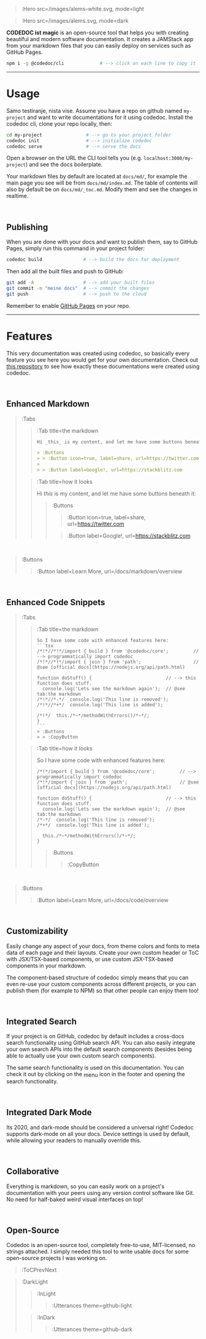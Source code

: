 
> :Hero src=/images/alems-white.svg,
>       mode=light

> :Hero src=/images/alems.svg,
>       mode=dark



**CODEDOC ist magic** is an open-source tool that helps you with creating beautiful and modern software documentation.
It creates a JAMStack app from your markdown files that you can easily deploy on services such as GitHub Pages.

```bash
npm i -g @codedoc/cli             # --> click on each line to copy it
```

---

# Usage

Samo testiranje, nista vise.
Assume you have a repo on github named `my-project` and want to write documentations for it
using codedoc. Install the codedoc cli, clone your repo locally, then:

```bash
cd my-project                # --> go to your project folder
codedoc init                 # --> initialize codedoc
codedoc serve                # --> serve the docs
```

Open a browser on the URL the CLI tool tells you (e.g. `localhost:3000/my-project`) and
see the docs boilerplate.

Your markdown files by default are located at `docs/md/`, for example the main page you see
will be from `docs/md/index.md`. The table of contents will also by default be on `docs/md/_toc.md`.
Modify them and see the changes in realtime.

<br>

## Publishing

When you are done with your docs and want to publish them, say to GitHub Pages, simply
run this command in your project folder:

```bash
codedoc build               # --> build the docs for deployment
```

Then add all the built files and push to GitHub:

```bash
git add -A                  # --> add your built files
git commit -m "meine docs"  # --> commit the changes
git push                    # --> push to the cloud
```

Remember to enable [GitHub Pages](https://pages.github.com) on your repo.

---

# Features

This very documentation was created using codedoc, so basically every feature you see here you would
get for your own documentation. Check out [this repository](https://github.com/CONNECT-platform/codedoc-docs)
to see how exactly these documentations were created using codedoc.

<br>

## Enhanced Markdown

> :Tabs
> > :Tab title=the markdown
> >
> > ```md
> > Hi _this_ is my content, and let me have some buttons beneath it:
> >
> > > :Buttons                                                          <!--> this is how you use custom components -->
> > > > :Button icon=true, label=share, url=https://twitter.com         <!--> this `Button` component is a child of the `Buttons` component -->
> > >
> > > > :Button label=Google!, url=https://stackblitz.com               <!--> this other `Button` is also part of the parent `Buttons` component -->
> > ```
>
> > :Tab title=how it looks
> >
> > 
> > Hi _this_ is my content, and let me have some buttons beneath it:
> >
> > > :Buttons
> > > > :Button icon=true, label=share, url=https://twitter.com
> > >
> > > > :Button label=Google!, url=https://stackblitz.com

<br>

> :Buttons
> > :Button label=Learn More, url=/docs/markdown/overview

<br>

## Enhanced Code Snippets

> :Tabs
> > :Tab title=the markdown
> >
> > ````
> > So I have some code with enhanced features here:
> > ```tsx
> > /*!*//*!*/import { build } from '@codedoc/core';         // --> programmatically import codedoc
> > /*!*//*!*/import { join } from 'path';                   // @see [official docs](https://nodejs.org/api/path.html)
> >
> > function doStuff() {                           // --> this function does stuff.
> >   console.log('Lets see the markdown again');  // @see tab:the markdown
> > /*!*//*-*/  console.log('This line is removed');
> > /*!*//*+*/  console.log('This line is added');
> >
> > /*!*/  this./*~*/methodWithErrors()/*~*/;
> > }
> > ```
> > > :Buttons
> > > > :CopyButton
> > ````
>
> > :Tab title=how it looks
> >
> > So I have some code with enhanced features here:
> > ```tsx
> > /*!*/import { build } from '@codedoc/core';         // --> programmatically import codedoc
> > /*!*/import { join } from 'path';                   // @see [official docs](https://nodejs.org/api/path.html)
> >
> > function doStuff() {                           // --> this function does stuff.
> >   console.log('Lets see the markdown again');  // @see tab:the markdown
> > /*-*/  console.log('This line is removed');
> > /*+*/  console.log('This line is added');
> >
> >   this./*~*/methodWithErrors()/*~*/;
> > }
> > ```
> > > :Buttons
> > > > :CopyButton

<br>

> :Buttons
> > :Button label=Learn More, url=/docs/code/overview

<br>

## Customizability

Easily change any aspect of your docs, from theme colors and fonts
to meta data of each page and their layouts. Create your own custom
header or ToC with JSX/TSX-based components, or use custom JSX-TSX-based
components in your markdown.

The component-based structure of codedoc simply means that you can even
re-use your custom components across different projects, or you can
publish them (for example to NPM) so that other people can enjoy them too!

<br>

## Integrated Search

If your project is on GitHub, codedoc by default includes a cross-docs
search functionality using GitHub search API. You can also easily
integrate your own search APIs into the default search components (besides
being able to actually use your own custom search components).

The same search functionality is used on this documentation. You can check it out
by clicking on the <span class="icon-font" style="vertical-align:middle">menu</span> icon in the footer and
opening the search functionality.

<br>

## Integrated Dark Mode

Its 2020, and dark-mode should be considered a universal right! Codedoc
supports dark-mode on all your docs. Device settings is used by default,
while allowing your readers to manually override this.

<br>

## Collaborative

Everything is markdown, so you can easily work on a project's documentation
with your peers using any version control software like Git. No need for
half-baked weird visual interfaces on top!

<br>

## Open-Source

Codedoc is an open-source tool, completely free-to-use, MIT-licensed,
no strings attached. I simply needed this tool to write usable docs for some
open-source projects I was working on.


> :ToCPrevNext

> :DarkLight
> > :InLight
> >
> > > :Utterances theme=github-light
>
> > :InDark
> >
> > > :Utterances theme=github-dark